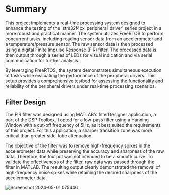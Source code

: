 # Summary

This project implements a real-time processing system designed to enhance the testing of the 'stm32f4xx_peripheral_driver' series project in a more robust and practical manner. The system utilizes FreeRTOS to perform concurrent tasks, 
including reading sensor data from an accelerometer and a temperature/pressure sensor. The raw sensor data is then processed using a digital Finite Impulse Response (FIR) filter. The processed data is then output through a series of LEDs 
for visual indication and via serial communication for further analysis.

By leveraging FreeRTOS, the system demonstrates simultaneous execution of tasks while evaluating the performance of the peripheral drivers. This setup provides a comprehensive testbed for assessing the functionality and reliability of 
the peripheral drivers under real-time processing scenarios.

## Filter Design

The FIR filter was designed using MATLAB's filterDesigner application, a part of the DSP Toolbox. I opted for a low-pass filter using a Hanning Window with a cut-off frequency of 5Hz, as it best suited the requirements of this project. For this application, a sharper transition zone was more critical than greater side-lobe attenuation.

The objective of the filter was to remove high-frequency spikes in the accelerometer data while preserving the accuracy and sharpness of the raw data. Therefore, the foutput was not intended to be a smooth curve. 
To validate the effectiveness of the filter, raw data was passed through the filter in MATLAB. The resulting output clearly demonstrated the removal of high-frequency noise spikes while retaining the desired sharpness 
of the accelerometer data.

![Screenshot 2024-05-01 075446](https://github.com/KyleLazera/Real_Time_Processor/assets/122123322/b43bbab5-2a46-4d7a-aade-8558658a1a4a)

